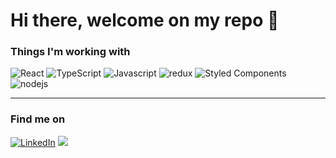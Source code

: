 # Hi there, welcome on my repo 👋
<!--
**dodicandra/dodicandra** is a ✨ _special_ ✨ repository because its `README.md` (this file) appears on your GitHub profile.

Here are some ideas to get you started:

- 🔭 I’m currently working on ...
- 🌱 I’m currently learning ...
- 👯 I’m looking to collaborate on ...
- 🤔 I’m looking for help with ...
- 💬 Ask me about ...
- 📫 How to reach me: ...
- 😄 Pronouns: ...
- ⚡ Fun fact: ...
-->

### Things I'm working with

<p>
  <img alt="React" src="https://img.shields.io/badge/-React-45b8d8?style=for-the-badge&logo=react&logoColor=white" />

  <img  alt="TypeScript" src="https://img.shields.io/badge/-TypeScript-007ACC?style=for-the-badge&logo=typescript&logoColor=white" />

  <img  alt="Javascript" src="https://img.shields.io/badge/javascript%20-%23323330.svg?&style=for-the-badge&logo=javascript&logoColor=%23F7DF1E" />

  <img  alt="redux" src="https://img.shields.io/badge/-Redux-764ABC?style=for-the-badge&logo=redux&logoColor=white" />

  <img  alt="Styled Components" src="https://img.shields.io/badge/-Styled_Components-db7092?style=for-the-badge&logo=styled-components&logoColor=white" />

  <img alt="nodejs"  src="https://img.shields.io/badge/node.js%20-%23339933.svg?&style=for-the-badge&logo=node.js&logoColor=white" />
</p>

<hr>

### Find me on

<p>
<a href="https://www.linkedin.com/in/dodi-candra-267867195/" target="_blank"><img alt="LinkedIn" src="https://img.shields.io/badge/linkedin-%230077B5.svg?&style=for-the-badge&logo=linkedin&logoColor=white" /></a>
<a href="https://t.me/cekkidot"><img src="https://img.shields.io/badge/telegram-%230077B5.svg?&style=for-the-badge&logo=telegram&logoColor=white" /></a>
</p>
